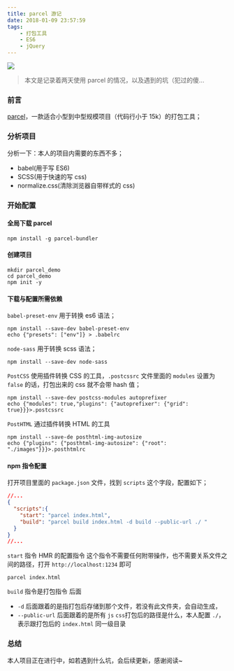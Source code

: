 ```yaml
---
title: parcel 游记
date: 2018-01-09 23:57:59
tags:
    - 打包工具
    - ES6
    - jQuery
---
```


![](/images/parcel-banner.jpg)

> 本文是记录着两天使用 parcel 的情况，以及遇到的坑（犯过的傻...

<!-- more -->

### 前言

[parcel](https://parceljs.org/)，一款适合小型到中型规模项目（代码行小于 15k）的打包工具；

### 分析项目

分析一下：本人的项目内需要的东西不多；

- babel(用于写 ES6)
- SCSS(用于快速的写 css)
- normalize.css(清除浏览器自带样式的 css)

### 开始配置

#### 全局下载 parcel

```git
npm install -g parcel-bundler
```

#### 创建项目

```
mkdir parcel_demo
cd parcel_demo
npm init -y
```

#### 下载与配置所需依赖

`babel-preset-env` 用于转换 es6 语法；
```git
npm install --save-dev babel-preset-env
echo {"presets": ["env"]} > .babelrc
```

`node-sass` 用于转换 scss 语法；
```git
npm install --save-dev node-sass
```

`PostCSS` 使用插件转换 CSS 的工具，``.postcssrc`` 文件里面的 `modules` 设置为 `false` 的话，打包出来的 css 就不会带 hash 值；
```git
npm install --save-dev postcss-modules autoprefixer
echo {"modules": true,"plugins": {"autoprefixer": {"grid": true}}}>.postcssrc
```

`PostHTML` 通过插件转换 HTML 的工具
```git
npm install --save-de posthtml-img-autosize
echo {"plugins": {"posthtml-img-autosize": {"root": "./images"}}}>.posthtmlrc
```
#### npm 指令配置

打开项目里面的 ``package.json`` 文件，找到 `scripts` 这个字段，配置如下；

```json
//...
{
  "scripts":{
    "start": "parcel index.html",
    "build": "parcel build index.html -d build --public-url ./ "
  }
}
//...
```

`start` 指令 HMR 的配置指令 这个指令不需要任何附带操作，也不需要关系文件之间的路径，打开 `http://localhost:1234` 即可
```git
parcel index.html
```

`build` 指令是打包指令 后面
- `-d` 后面跟着的是指打包后存储到那个文件，若没有此文件夹，会自动生成，
- `--public-url` 后面跟着的是所有 `js` `css`打包后的路径是什么，本人配置 `./`，表示跟打包后的 `index.html` 同一级目录

### 总结

本人项目正在进行中，如若遇到什么坑，会后续更新，感谢阅读~

